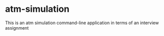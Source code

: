 # atm-simulation
This is an atm simulation command-line application in terms of an interview assignment 
